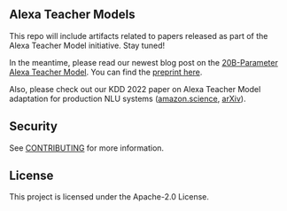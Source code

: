 ## Alexa Teacher Models

This repo will include artifacts related to papers released as part of the Alexa Teacher Model initiative. Stay tuned!

In the meantime, please read our newest blog post on the [20B-Parameter Alexa Teacher Model](https://www.amazon.science/blog/20b-parameter-alexa-model-sets-new-marks-in-few-shot-learning). You can find the [preprint here](https://arxiv.org/abs/2208.01448).

Also, please check out our KDD 2022 paper on Alexa Teacher Model adaptation for production NLU systems ([amazon.science](https://www.amazon.science/publications/alexa-teacher-model-pretraining-and-distilling-multi-billion-parameter-encoders-for-natural-language-understanding-systems), [arXiv](https://arxiv.org/abs/2206.07808)).

## Security

See [CONTRIBUTING](CONTRIBUTING.md#security-issue-notifications) for more information.

## License

This project is licensed under the Apache-2.0 License.
